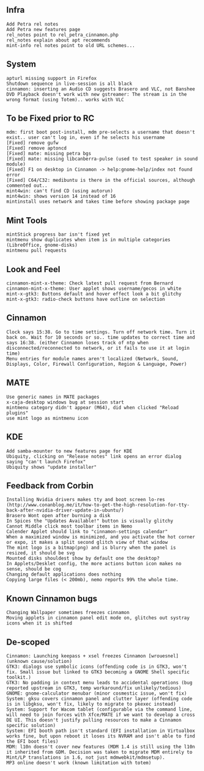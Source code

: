 
Infra	
-----
	Add Petra rel notes
	Add Petra new features page
	rel_notes point to rel_petra_cinnamon.php
	rel_notes explain about apt recommends
	mint-info rel notes point to old URL schemes...

System
------	
	apturl missing support in Firefox
	Shutdown sequence in live-session is all black	
	cinnamon: inserting an Audio CD suggests Brasero and VLC, not Banshee
	DVD Playback doesn't work with new gstreamer: The stream is in the wrong format (using Totem).. works with VLC	

To be Fixed prior to RC
-----------------------
	mdm: first boot post-install, mdm pre-selects a username that doesn't exist.. user can't log in, even if he selects his username
	[Fixed] remove gufw
	[Fixed] remove aptoncd
	[Fixed] mate: missing petra bgs
	[Fixed] mate: missing libcanberra-pulse (used to test speaker in sound module)
	[Fixed] F1 on desktop in Cinnamon -> help:gnome-help/index not found error	
	[Fixed] C64/C32: medibuntu is there in the official sources, although commented out..
	mint4win: can't find CD (using autorun)
	mint4win: shows version 14 instead of 16	
	mintinstall uses network and takes time before showing package page

Mint Tools
----------	
	mintStick progress bar isn't fixed yet
	mintmenu show duplicates when item is in multiple categories (LibreOffice, gnome-disks)	
	mintmenu pull requests	

Look and Feel
-------------
	cinnamon-mint-x-theme: Check latest pull request from Bernard
	cinnamon-mint-x-theme: User applet shows username/gecos in white
	mint-x-gtk3: Buttons default and hover effect look a bit glitchy
	mint-x-gtk3: radio-check buttons have outline on selection

Cinnamon
--------		
	Clock says 15:38. Go to time settings. Turn off network time. Turn it back on. Wait for 10 seconds or so.. time updates to correct time and says 16:38. (either Cinnamon loses track of ntp when disconnected/reconnected to network, or it fails to use it at login time)	
	Menu entries for module names aren't localized (Network, Sound, Displays, Color, Firewall Configuration, Region & Language, Power)
	
MATE
----	
	Use generic names in MATE packages
	x-caja-desktop windows bug at session start	
	mintmenu category didn't appear (M64), did when clicked "Reload plugins"	
	use mint logo as mintmenu icon

KDE
---
	Add samba-mounter to new features page for KDE
	Ubiquity, clicking on "Release notes" link opens an error dialog saying "can't launch Firefox"
	Ubiquity shows "update installer"

Feedback from Corbin
--------------------
    Installing Nvidia drivers makes tty and boot screen lo-res (http://www.conanblog.me/it/how-to-get-the-high-resolution-for-tty-back-after-nvidia-driver-update-in-ubuntu/)    
    Brasero Wont open after burning a disk
    In Spices the "Updates Available!" button is visually glitchy    
    Cannot Middle click most toolbar items in Nemo    
    Calender Applet should link to "cinnamon-settings calendar"
    When a maximized window is minimized, and you activate the hot corner or expo, it makes a split second glitch view of that window
    The mint logo is a bitmap(png) and is blurry when the panel is resized, it should be svg
    Mounted disks shouldest show by default one the desktop?
    In Applets/Desklet config, the more actions button icon makes no sense, should be cog
    Changing default applications does nothing
    Copying large files (< 200mb), nemo reports 99% the whole time.    

Known Cinnamon bugs
-------------------
	Changing Wallpaper sometimes freezes cinnamon
	Moving applets in cinnamon panel edit mode on, glitches out systray icons when it is shifted

De-scoped
---------		
	Cinnamon: Launching keepass + xsel freezes Cinnamon [wrouesnel] (unknown cause/solution)	
	GTK3: dialogs use symbolic icons (offending code is in GTK3, won't fix. Small issue but linked to GTK3 becoming a GNOME Shell specific toolkit.)
	GTK3: No padding in context menu leads to accidental operations (bug reported upstream in GTK3, temp workaround/fix unlikely/tedious)
	GNOME: gnome-calculator menubar (minor cosmestic issue, won't fix)
	System: gksu covers cinnamon panel and clutter layer (offending code is in libgksu, won't fix, likely to migrate to pkexec instead)
	System: Support for Wacom tablet (configurable via the command line, will need to join forces with Xfce/MATE if we want to develop a cross DE UI. This doesn't justify pulling resources to make a Cinnamon specific solution)	
	System: EFI booth path isn't standard (EFI installation in Virtualbox works fine, but upon reboot it loses its NVRAM and isn't able to find the EFI boot files)
	MDM: l10n doesn't cover new features (MDM 1.4 is still using the l10n it inherited from GDM. Decision was taken to migrate MDM entirely to Mint/LP translations in 1.6, not just mdmwebkit/mdmsetup).
	MP3 online doesn't work (known limitation with totem)
